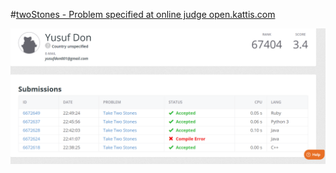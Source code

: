 #[twoStones - Problem specified at online judge open.kattis.com](https://open.kattis.com/problems/twostones)

![twoStones](/twoStones.png)
